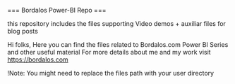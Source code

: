 === Bordalos Power-BI Repo === 

this repository includes the files supporting Video demos  +  auxiliar files for blog posts


Hi folks,
Here you can find the files related to Bordalos.com Power BI Series and other useful material
For more details about me and my work visit https://bordalos.com

!Note: You might need to replace the files path with your user directory
